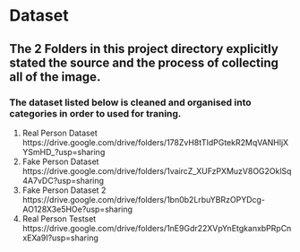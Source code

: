 # Dataset

## The 2 Folders in this project directory explicitly stated the source and the process of collecting all of the image.

### The dataset listed below is cleaned and organised into categories in order to used for traning.
<ol>
<li> Real Person Dataset </li>
<a> https://drive.google.com/drive/folders/178ZvH8tTIdPGtekR2MqVANHljXYSmHD_?usp=sharing </a>

<li> Fake Person Dataset </li>
<a> https://drive.google.com/drive/folders/1vaircZ_XUFzPXMuzV8OG2OklSq4A7vDC?usp=sharing </a>

<li> Fake Person Dataset 2 </li>
<a> https://drive.google.com/drive/folders/1bn0b2LrbuYBRzOPYDcg-AO128X3e5HOe?usp=sharing </a>

<li> Real Person Testset </li>
<a>https://drive.google.com/drive/folders/1nE9Gdr22XVpYnEtgkanxbPRpCnxEXa9I?usp=sharing</a>

</ol>